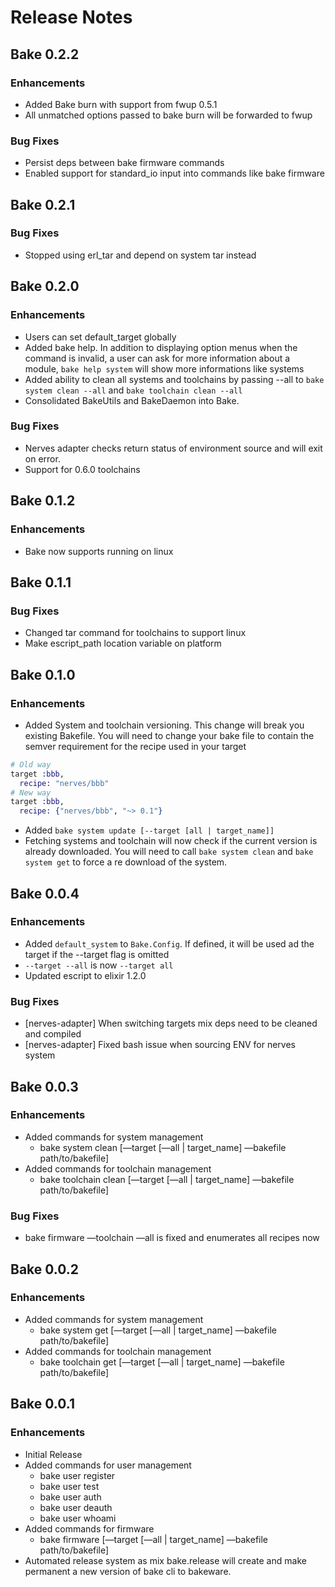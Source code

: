 # Release Notes

## Bake 0.2.2
### Enhancements
* Added Bake burn with support from fwup 0.5.1
* All unmatched options passed to bake burn will be forwarded to fwup

### Bug Fixes
* Persist deps between bake firmware commands
* Enabled support for standard_io input into commands like bake firmware

## Bake 0.2.1
### Bug Fixes
* Stopped using erl_tar and depend on system tar instead

## Bake 0.2.0
### Enhancements
* Users can set default_target globally
* Added bake help. In addition to displaying option menus when the command is invalid, a user can ask for more information about a module, `bake help system` will show more informations like systems
* Added ability to clean all systems and toolchains by passing --all to `bake system clean --all` and `bake toolchain clean --all`
* Consolidated BakeUtils and BakeDaemon into Bake.

### Bug Fixes
* Nerves adapter checks return status of environment source and will exit on error.
* Support for 0.6.0 toolchains

## Bake 0.1.2
### Enhancements
* Bake now supports running on linux

## Bake 0.1.1
### Bug Fixes
* Changed tar command for toolchains to support linux
* Make escript_path location variable on platform

## Bake 0.1.0
### Enhancements
* Added System and toolchain versioning. This change will break you existing Bakefile. You will need to change your bake file to contain the semver requirement for the recipe used in your target
```elixir
# Old way
target :bbb,
  recipe: "nerves/bbb"
# New way
target :bbb,
  recipe: {"nerves/bbb", "~> 0.1"}
```
* Added `bake system update [--target [all | target_name]]`
* Fetching systems and toolchain will now check if the current version is already downloaded. You will need to call `bake system clean` and `bake system get` to force a re download of the system.

## Bake 0.0.4
### Enhancements
* Added `default_system` to `Bake.Config`. If defined, it will be used ad the target if the --target flag is omitted
* `--target --all` is now `--target all`
* Updated escript to elixir 1.2.0

### Bug Fixes
* [nerves-adapter] When switching targets mix deps need to be cleaned and compiled
* [nerves-adapter] Fixed bash issue when sourcing ENV for nerves system

## Bake 0.0.3
### Enhancements

* Added commands for system management
    * bake system clean [—target [—all | target_name] —bakefile path/to/bakefile]
* Added commands for toolchain management
    * bake toolchain clean [—target [—all | target_name] —bakefile path/to/bakefile]

### Bug Fixes

* bake firmware —toolchain —all is fixed and enumerates all recipes now


## Bake 0.0.2
### Enhancements

* Added commands for system management
    * bake system get [—target [—all | target_name] —bakefile path/to/bakefile]
* Added commands for toolchain management
    * bake toolchain get [—target [—all | target_name] —bakefile path/to/bakefile]


## Bake 0.0.1
### Enhancements

* Initial Release
* Added commands for user management
    * bake user register
    * bake user test
    * bake user auth
    * bake user deauth
    * bake user whoami
* Added commands for firmware
    * bake firmware [—target [—all | target_name] —bakefile path/to/bakefile]
* Automated release system as mix bake.release will create and make permanent a new version of bake cli to bakeware.
